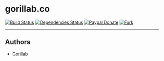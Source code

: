 # gorillab.co

[![Build Status](https://travis-ci.org/gorillab/gorillab.github.io.svg?branch=master)](https://travis-ci.org/gorillab/gorillab.github.io)
[![Dependencies Status](https://david-dm.org/gorillab/gorillab.github.io.svg)](https://github.com/gorillab/gorillab.github.io)
[![Paypal Donate](https://img.shields.io/badge/paypal-donate-yellow.svg)](https://www.paypal.me/phatpham9)
[![Fork](https://img.shields.io/github/forks/gorillab/gorillab.github.io.svg?style=social&label=Fork&maxAge=2592000)](https://github.com/gorillab/gorillab.github.io#fork-destination-box)

** **
## Authors
* [Gorillab](http://gorillab.co)
